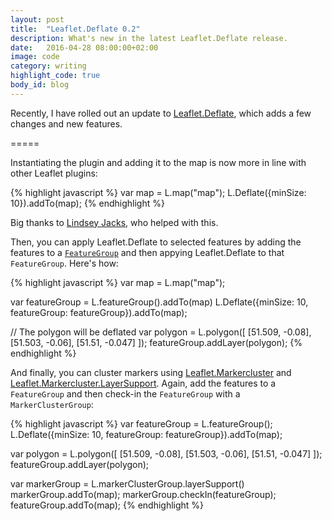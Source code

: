 ```yaml
---
layout: post
title:  "Leaflet.Deflate 0.2"
description: What's new in the latest Leaflet.Deflate release.
date:   2016-04-28 08:00:00+02:00
image: code
category: writing
highlight_code: true
body_id: blog
---
```


Recently, I have rolled out an update to [Leaflet.Deflate](https://github.com/oliverroick/Leaflet.Deflate), which adds a few changes and new features.

=====

Instantiating the plugin and adding it to the map is now more in line with other Leaflet plugins:

{% highlight javascript %}
var map = L.map("map");
L.Deflate({minSize: 10}).addTo(map);
{% endhighlight %}

Big thanks to [Lindsey Jacks](https://linzjax.github.io/), who helped with this.

Then, you can apply Leaflet.Deflate to selected features by adding the features to a [`FeatureGroup`](https://leafletjs.com/reference.html#featuregroup) and then appying Leaflet.Deflate to that `FeatureGroup`. Here's how:

{% highlight javascript %}
var map = L.map("map");

var featureGroup = L.featureGroup().addTo(map)
L.Deflate({minSize: 10, featureGroup: featureGroup}).addTo(map);

// The polygon will be deflated
var polygon = L.polygon([
    [51.509, -0.08],
    [51.503, -0.06],
    [51.51, -0.047]
]);
featureGroup.addLayer(polygon);
{% endhighlight %}

And finally, you can cluster markers using [Leaflet.Markercluster](https://github.com/Leaflet/Leaflet.markercluster) and [Leaflet.Markercluster.LayerSupport](https://github.com/ghybs/Leaflet.MarkerCluster.LayerSupport).
Again, add the features to a `FeatureGroup` and then check-in the `FeatureGroup` with a `MarkerClusterGroup`:

{% highlight javascript %}
var featureGroup = L.featureGroup();
L.Deflate({minSize: 10, featureGroup: featureGroup}).addTo(map);

var polygon = L.polygon([
    [51.509, -0.08],
    [51.503, -0.06],
    [51.51, -0.047]
]);
featureGroup.addLayer(polygon);

var markerGroup = L.markerClusterGroup.layerSupport()
markerGroup.addTo(map);
markerGroup.checkIn(featureGroup);
featureGroup.addTo(map);
{% endhighlight %}
